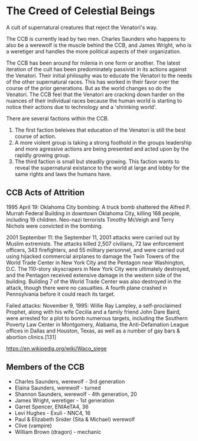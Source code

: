 # The Creed of Celestial Beings

A cult of supernatural creatures that reject the Venatori's way.

The CCB is currently lead by two men.  Charles Saunders who happens to also be a werewolf is the muscle behind the CCB, and James Wright, who is a weretiger and handles the more political aspects of their organization.

The CCB has been around for milenia in one form or another.  The latest iteration of the cult has been predominately passivist in its actions against the Venatori.  Their initial philosphy was to educate the Venatori to the needs of the other supernatural races.  This has worked in their favor over the course of the prior generations.  But as the world changes so do the Venatori.  The CCB feel that the Venatori are cracking down harder on the nuances of their individual races because the human world is starting to notice their actions due to technology and a 'shrinking world'.

There are several factions within the CCB.  

1.  The first faction beleives that education of the Venatori is still the best course of action.
2.  A more violent group is taking a strong foothold in the groups leadership and more agressive actions are being presented and acted upon by the rapidly growing group.
3.  The third faction is small but steadily growing.  This faction wants to reveal the supernatural existance to the world at large and lobby for the same rights and laws the humans have.
  
## CCB Acts of Attrition

1995 April 19: Oklahoma City bombing: A truck bomb shattered the Alfred P. Murrah Federal Building in downtown Oklahoma City, killing 168 people, including 19 children. Neo-nazi terrorists Timothy McVeigh and Terry Nichols were convicted in the bombing.

2001 September 11: the September 11, 2001 attacks were carried out by Muslim extremists. The attacks killed 2,507 civilians, 72 law enforcement officers, 343 firefighters, and 55 military personnel, and were carried out using hijacked commercial airplanes to damage the Twin Towers of the World Trade Center in New York City and the Pentagon near Washington, D.C. The 110-story skyscrapers in New York City were ultimately destroyed, and the Pentagon received extensive damage in the western side of the building. Building 7 of the World Trade Center was also destroyed in the attack, though there were no casualties. A fourth plane crashed in Pennsylvania before it could reach its target.

Failed attacks:
November 9, 1995: Willie Ray Lampley, a self-proclaimed Prophet, along with his wife Cecilia and a family friend John Dare Baird, were arrested for a plot to bomb numerous targets, including the Southern Poverty Law Center in Montgomery, Alabama, the Anti-Defamation League offices in Dallas and Houston, Texas, as well as a number of gay bars & abortion clinics.[131]

https://en.wikipedia.org/wiki/Waco_siege


## Members of the CCB

* Charles Saunders, werewolf - 3rd generation 
 * Elaina Saunders, werewolf - turned
 * Shannon Saunders, werewolf - 4th generation, 20
* James Wright, weretiger - 1st generation
* Garret Spencer, ENIAeTA4, 36
* Levi Hughes - Exuli - NNC4, 16
* Paul & Elizabeth Snider (Sita & Michael) werewolf
* Clive (vampire)
* William Brown (dragon) - mechanic


<!--stackedit_data:
eyJoaXN0b3J5IjpbMTk2MjAwNDQxXX0=
-->